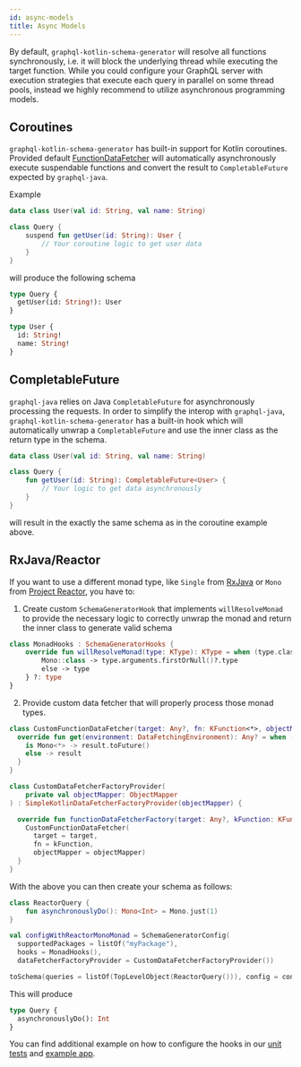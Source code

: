 ```yaml
---
id: async-models
title: Async Models
---
```

By default, `graphql-kotlin-schema-generator` will resolve all functions synchronously, i.e. it will block the
underlying thread while executing the target function. While you could configure your GraphQL server with execution
strategies that execute each query in parallel on some thread pools, instead we highly recommend to utilize asynchronous
programming models.

## Coroutines

`graphql-kotlin-schema-generator` has built-in support for Kotlin coroutines. Provided default
[FunctionDataFetcher](https://github.com/ExpediaDotCom/graphql-kotlin/blob/master/generator/graphql-kotlin-schema-generator/src/main/kotlin/com/expedia/graphql/generator/execution/FunctionDataFetcher.kt)
will automatically asynchronously execute suspendable functions and convert the result to `CompletableFuture` expected
by `graphql-java`.

Example

```kotlin
data class User(val id: String, val name: String)

class Query {
    suspend fun getUser(id: String): User {
        // Your coroutine logic to get user data
    }
}
```

will produce the following schema

```graphql
type Query {
  getUser(id: String!): User
}

type User {
  id: String!
  name: String!
}
```

## CompletableFuture

`graphql-java` relies on Java `CompletableFuture` for asynchronously processing the requests. In order to simplify the
interop with `graphql-java`, `graphql-kotlin-schema-generator` has a built-in hook which will automatically unwrap a
`CompletableFuture` and use the inner class as the return type in the schema.

```kotlin
data class User(val id: String, val name: String)

class Query {
    fun getUser(id: String): CompletableFuture<User> {
        // Your logic to get data asynchronously
    }
}
```

will result in the exactly the same schema as in the coroutine example above.

## RxJava/Reactor

If you want to use a different monad type, like `Single` from [RxJava](https://github.com/ReactiveX/RxJava) or `Mono` from
[Project Reactor](https://projectreactor.io/), you have to:

1. Create custom `SchemaGeneratorHook` that implements `willResolveMonad` to provide the necessary logic
to correctly unwrap the monad and return the inner class to generate valid schema

```kotlin
class MonadHooks : SchemaGeneratorHooks {
    override fun willResolveMonad(type: KType): KType = when (type.classifier) {
        Mono::class -> type.arguments.firstOrNull()?.type
        else -> type
    } ?: type
}
```

2. Provide custom data fetcher that will properly process those monad types.

```kotlin
class CustomFunctionDataFetcher(target: Any?, fn: KFunction<*>, objectMapper: ObjectMapper) : FunctionDataFetcher(target, fn, objectMapper) {
  override fun get(environment: DataFetchingEnvironment): Any? = when (val result = super.get(environment)) {
    is Mono<*> -> result.toFuture()
    else -> result
  }
}

class CustomDataFetcherFactoryProvider(
    private val objectMapper: ObjectMapper
) : SimpleKotlinDataFetcherFactoryProvider(objectMapper) {

  override fun functionDataFetcherFactory(target: Any?, kFunction: KFunction<*>): DataFetcherFactory<Any> = DataFetcherFactory<Any> {
    CustomFunctionDataFetcher(
      target = target,
      fn = kFunction,
      objectMapper = objectMapper)
  }
}
```

With the above you can then create your schema as follows:

```kotlin
class ReactorQuery {
    fun asynchronouslyDo(): Mono<Int> = Mono.just(1)
}

val configWithReactorMonoMonad = SchemaGeneratorConfig(
  supportedPackages = listOf("myPackage"),
  hooks = MonadHooks(),
  dataFetcherFactoryProvider = CustomDataFetcherFactoryProvider())

toSchema(queries = listOf(TopLevelObject(ReactorQuery())), config = configWithReactorMonoMonad)
```

This will produce

```graphql
type Query {
  asynchronouslyDo(): Int
}
```

You can find additional example on how to configure the hooks in our [unit
tests](https://github.com/ExpediaGroup/graphql-kotlin/blob/master/generator/graphql-kotlin-schema-generator/src/test/kotlin/com/expediagroup/graphql/generator/SchemaGeneratorAsyncTests.kt)
and [example app](https://github.com/ExpediaGroup/graphql-kotlin/blob/master/examples/spring/src/main/kotlin/com/expediagroup/graphql/examples/query/AsyncQuery.kt).
